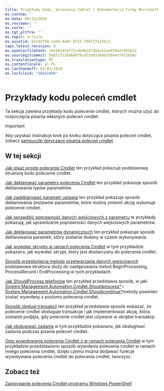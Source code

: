 ```yaml
---
title: Przykłady kodu, polecenia Cmdlet | Dokumentacja firmy Microsoft
ms.custom: ''
ms.date: 09/13/2016
ms.reviewer: ''
ms.suite: ''
ms.tgt_pltfrm: ''
ms.topic: article
ms.assetid: 6fed2f68-ce6d-4a8f-bf21-f94f27a155c2
caps.latest.revision: 9
ms.openlocfilehash: 39c0814faf72cdb4b24730acb2ae429a2f465b32
ms.sourcegitcommit: b6871f21bd666f9cd71dd336bb3f844cf472b56c
ms.translationtype: MT
ms.contentlocale: pl-PL
ms.lasthandoff: 02/03/2019
ms.locfileid: "56851800"
---
```

# <a name="examples-of-cmdlet-code"></a>Przykłady kodu poleceń cmdlet

Ta sekcja zawiera przykłady kodu polecenie cmdlet, których można użyć do rozpoczęcia pisania własnych poleceń cmdlet.

> [!IMPORTANT]
> Aby uzyskać instrukcje krok po kroku dotyczące pisania poleceń cmdlet, zobacz [samouczki dotyczące pisania poleceń cmdlet](./tutorials-for-writing-cmdlets.md).

## <a name="in-this-section"></a>W tej sekcji

[Jak pisać proste polecenie Cmdlet](./how-to-write-a-simple-cmdlet.md) ten przykład pokazuje podstawową strukturę kodu polecenie cmdlet.

[Jak deklarować parametry polecenia Cmdlet](./how-to-declare-cmdlet-parameters.md) ten przykład pokazuje sposób deklarowania typów parametrów.

[Jak zadeklarować parametr ustawia](./how-to-declare-parameter-sets.md) ten przykład pokazuje sposób deklarowania zestawów parametrów, które można zmienić akcję wykonuje polecenie cmdlet.

[Jak sprawdzić poprawność danych wejściowych z parametru](./how-to-validate-parameter-input.md) te przykłady pokazują, jak sprawdzanie poprawności danych wejściowych parametrów.

[Jak deklarować parametrów dynamicznych](./how-to-declare-dynamic-parameters.md) ten przykład pokazuje sposób deklarowania parametr, który zostanie dodany w czasie wykonywania.

[Jak wywołać skrypty w ramach polecenia Cmdlet](./how-to-invoke-scripts-within-a-cmdlet.md) w tym przykładzie pokazano, jak wywołać skrypt, który jest dostarczany do polecenia cmdlet.

[Sposób przesłonięcia metody przetwarzania danych wejściowych](./how-to-override-input-processing-methods.md) podstawowa struktura służy do zastępowania metod BeginProcessing, ProcessRecord i EndProcessing w tych przykładach.

[Jak ShouldProcess telefonów](./how-to-request-confirmations.md) ten przykład przedstawia sposób, w jaki [System.Management.Automation.Cmdlet.Shouldprocess*](/dotnet/api/System.Management.Automation.Cmdlet.ShouldProcess) i [System.Management.Automation.Cmdlet.Shouldcontinue*](/dotnet/api/System.Management.Automation.Cmdlet.ShouldContinue)metody powinien zostać wywołany z poziomu polecenia cmdlet.

[Sposób obsługi transakcji](./how-to-support-transactions.md) ten przykład przedstawia sposób wskazać, że polecenie cmdlet obsługuje transakcje i jak implementować akcję, która zostanie podjęta, gdy polecenie cmdlet jest używane w obrębie transakcji.

[Jak obsługiwać zadania](./how-to-support-jobs.md) w tym przykładzie pokazano, jak obsługiwać zadania podczas pisania poleceń cmdlet.

[Opis wywoływania polecenia Cmdlet z w ramach polecenia Cmdlet](./how-to-invoke-a-cmdlet-from-within-a-cmdlet.md) w tym przykładzie przedstawiono sposób wywołania polecenia cmdlet w ramach innego polecenia cmdlet, dzięki czemu można dodawać funkcje wywoływane polecenia cmdlet do polecenia cmdlet, tworzysz.

## <a name="see-also"></a>Zobacz też

[Zapisywanie polecenia Cmdlet programu Windows PowerShell](./writing-a-windows-powershell-cmdlet.md)
